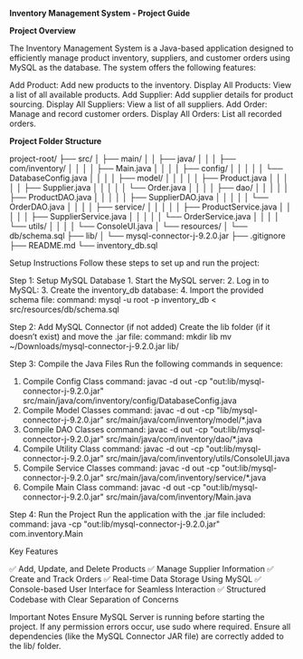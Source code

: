 **Inventory Management System - Project Guide**

**Project Overview**

The Inventory Management System is a Java-based application designed to efficiently manage product inventory, suppliers, and customer orders using MySQL as the database. 
The system offers the following features:

Add Product: Add new products to the inventory.
Display All Products: View a list of all available products.
Add Supplier: Add supplier details for product sourcing.
Display All Suppliers: View a list of all suppliers.
Add Order: Manage and record customer orders.
Display All Orders: List all recorded orders.


**Project Folder Structure**

project-root/
├── src/
│   ├── main/
│   │   ├── java/
│   │   │   ├── com/inventory/
│   │   │   │   ├── Main.java
│   │   │   │   ├── config/
│   │   │   │   │   └── DatabaseConfig.java
│   │   │   │   ├── model/
│   │   │   │   │   ├── Product.java
│   │   │   │   │   ├── Supplier.java
│   │   │   │   │   └── Order.java
│   │   │   │   ├── dao/
│   │   │   │   │   ├── ProductDAO.java
│   │   │   │   │   ├── SupplierDAO.java
│   │   │   │   │   └── OrderDAO.java
│   │   │   │   ├── service/
│   │   │   │   │   ├── ProductService.java
│   │   │   │   │   ├── SupplierService.java
│   │   │   │   │   └── OrderService.java
│   │   │   │   └── utils/
│   │   │   │       └── ConsoleUI.java
│   └── resources/
│       └── db/schema.sql
├── lib/
│   └── mysql-connector-j-9.2.0.jar
├── .gitignore
├── README.md
└── inventory_db.sql

Setup Instructions
Follow these steps to set up and run the project:

Step 1: Setup MySQL Database
	1.	Start the MySQL server:
 	2.	Log in to MySQL:
  3.	Create the inventory_db database:
  4.	Import the provided schema file:
    command: mysql -u root -p inventory_db < src/resources/db/schema.sql

Step 2: Add MySQL Connector (if not added)
Create the lib folder (if it doesn’t exist) and move the .jar file:
    command: mkdir lib
             mv ~/Downloads/mysql-connector-j-9.2.0.jar lib/

Step 3: Compile the Java Files
Run the following commands in sequence:
1. Compile Config Class
   command: javac -d out -cp "out:lib/mysql-connector-j-9.2.0.jar" src/main/java/com/inventory/config/DatabaseConfig.java
2. Compile Model Classes
   command: javac -d out -cp "lib/mysql-connector-j-9.2.0.jar" src/main/java/com/inventory/model/*.java
3. Compile DAO Classes
   command: javac -d out -cp "out:lib/mysql-connector-j-9.2.0.jar" src/main/java/com/inventory/dao/*.java
4. Compile Utility Class
   command: javac -d out -cp "out:lib/mysql-connector-j-9.2.0.jar" src/main/java/com/inventory/utils/ConsoleUI.java
5. Compile Service Classes
   command: javac -d out -cp "out:lib/mysql-connector-j-9.2.0.jar" src/main/java/com/inventory/service/*.java
6. Compile Main Class
   command: javac -d out -cp "out:lib/mysql-connector-j-9.2.0.jar" src/main/java/com/inventory/Main.java

Step 4: Run the Project
Run the application with the .jar file included:
command: java -cp "out:lib/mysql-connector-j-9.2.0.jar" com.inventory.Main
 
Key Features

✅ Add, Update, and Delete Products
✅ Manage Supplier Information
✅ Create and Track Orders
✅ Real-time Data Storage Using MySQL
✅ Console-based User Interface for Seamless Interaction
✅ Structured Codebase with Clear Separation of Concerns

Important Notes
Ensure MySQL Server is running before starting the project.
If any permission errors occur, use sudo where required.
Ensure all dependencies (like the MySQL Connector JAR file) are correctly added to the lib/ folder.


